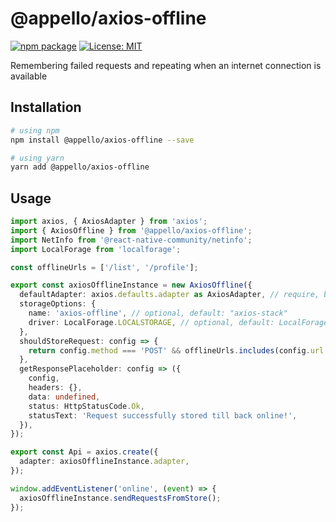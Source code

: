 # @appello/axios-offline

[![npm package](https://badgen.net/npm/v/@appello/axios-offline)](https://www.npmjs.com/package/@appello/axios-offline)
[![License: MIT](https://badgen.net/npm/license/@appello/axios-offline)](https://opensource.org/licenses/MIT)

[//]: # ([![npm downloads]&#40;https://badgen.net/npm/dw/@appello/axios-offline&#41;]&#40;https://www.npmjs.com/package/@appello/axios-offline&#41;)

Remembering failed requests and repeating when an internet connection is available

## Installation

```bash
# using npm
npm install @appello/axios-offline --save

# using yarn
yarn add @appello/axios-offline
```

## Usage

```typescript
import axios, { AxiosAdapter } from 'axios';
import { AxiosOffline } from '@appello/axios-offline';
import NetInfo from '@react-native-community/netinfo';
import LocalForage from 'localforage';

const offlineUrls = ['/list', '/profile'];

export const axiosOfflineInstance = new AxiosOffline({
  defaultAdapter: axios.defaults.adapter as AxiosAdapter, // require, basic adapter
  storageOptions: {
    name: 'axios-offline', // optional, default: "axios-stack"
    driver: LocalForage.LOCALSTORAGE, // optional, default: LocalForage.LOCALSTORAGE
  },
  shouldStoreRequest: config => {
    return config.method === 'POST' && offlineUrls.includes(config.url as string);
  },
  getResponsePlaceholder: config => ({
    config,
    headers: {},
    data: undefined,
    status: HttpStatusCode.Ok,
    statusText: 'Request successfully stored till back online!',
  }),
});

export const Api = axios.create({
  adapter: axiosOfflineInstance.adapter,
});

window.addEventListener('online', (event) => {
  axiosOfflineInstance.sendRequestsFromStore();
});
```
